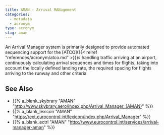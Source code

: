 ```yaml
---
title: AMAN - Arrival MANagement
categories:
  - metadata
  - acronym
type: acronym
slug: aman
---
```


An Arrival Manager system is primarily designed to provide automated sequencing
support for the [ATCO]({{< relref "references/acronym/atco.md" >}})s handling traffic arriving at an airport, continuously calculating
arrival sequences and times for flights, taking into account the locally defined landing rate,
the required spacing for flights arriving to the runway and other criteria.


## See Also

* {{% a_blank_skybrary "AMAN" "http://www.skybrary.aero/index.php/Arrival_Manager_(AMAN)" %}}
* {{% a_blank_lexicon "AMAN" "https://ext.eurocontrol.int/lexicon/index.php/Arrival_Manager" %}}
* {{% a_blank_ectrl "AMAN" "http://www.eurocontrol.int/services/arrival-manager-aman" %}}

